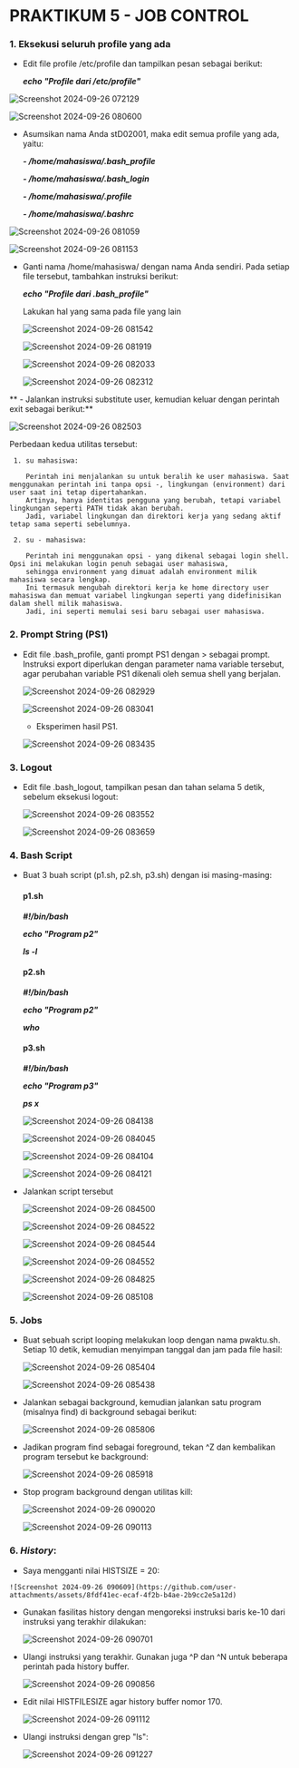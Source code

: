 # PRAKTIKUM 5 - JOB CONTROL

### 1. Eksekusi seluruh profile yang ada
   - Edit file profile /etc/profile dan tampilkan pesan sebagai berikut:

      *__echo "Profile dari /etc/profile"__*

![Screenshot 2024-09-26 072129](https://github.com/user-attachments/assets/c7c9a6d8-89e5-4db9-afac-8563ffca9b07)

![Screenshot 2024-09-26 080600](https://github.com/user-attachments/assets/de2c5108-3b20-4a4f-a088-24dc28931fe7)


  - Asumsikan nama Anda stD02001, maka edit semua profile yang ada, yaitu:

     *__- /home/mahasiswa/.bash_profile__*

      *__- /home/mahasiswa/.bash_login__*

      *__- /home/mahasiswa/.profile__*
     
     *__- /home/mahasiswa/.bashrc__*
    
  ![Screenshot 2024-09-26 081059](https://github.com/user-attachments/assets/c945f5c7-d097-4e3d-ac30-19cbec16f87f)

  ![Screenshot 2024-09-26 081153](https://github.com/user-attachments/assets/45180e08-e989-488a-ba90-765c45327c51)

- Ganti nama /home/mahasiswa/ dengan nama Anda sendiri. Pada setiap file tersebut, tambahkan instruksi berikut:
    
     *__echo "Profile dari .bash_profile"__*

     Lakukan hal yang sama pada file yang lain

  ![Screenshot 2024-09-26 081542](https://github.com/user-attachments/assets/9e4cda8f-6903-4bc4-9b73-22dd4ce7f252)
  
  ![Screenshot 2024-09-26 081919](https://github.com/user-attachments/assets/310c5291-f1b7-49fd-a6fa-29c9f6d46264)
  
  ![Screenshot 2024-09-26 082033](https://github.com/user-attachments/assets/0074d950-84df-4c44-bfb7-28c40666713f)
  
  ![Screenshot 2024-09-26 082312](https://github.com/user-attachments/assets/64288d25-b526-48a1-ba16-b364d6021666)

** - Jalankan instruksi substitute user, kemudian keluar dengan perintah exit sebagai berikut:**

  ![Screenshot 2024-09-26 082503](https://github.com/user-attachments/assets/3c6d54e0-f66a-4aa9-866b-e5bb9c497887)

   Perbedaan kedua utilitas tersebut:
     
     1. su mahasiswa:

        Perintah ini menjalankan su untuk beralih ke user mahasiswa. Saat menggunakan perintah ini tanpa opsi -, lingkungan (environment) dari user saat ini tetap dipertahankan.
        Artinya, hanya identitas pengguna yang berubah, tetapi variabel lingkungan seperti PATH tidak akan berubah.
        Jadi, variabel lingkungan dan direktori kerja yang sedang aktif tetap sama seperti sebelumnya.
        
     2. su - mahasiswa:

        Perintah ini menggunakan opsi - yang dikenal sebagai login shell. Opsi ini melakukan login penuh sebagai user mahasiswa,
        sehingga environment yang dimuat adalah environment milik mahasiswa secara lengkap.
        Ini termasuk mengubah direktori kerja ke home directory user mahasiswa dan memuat variabel lingkungan seperti yang didefinisikan dalam shell milik mahasiswa.
        Jadi, ini seperti memulai sesi baru sebagai user mahasiswa.

### 2. Prompt String (PS1)
   - Edit file .bash_profile, ganti prompt PS1 dengan > sebagai prompt. Instruksi export diperlukan dengan parameter nama variable tersebut,
     agar perubahan variable PS1 dikenali oleh semua shell yang berjalan.

     ![Screenshot 2024-09-26 082929](https://github.com/user-attachments/assets/a2607931-b928-4b7d-a353-c413fa342429)

     ![Screenshot 2024-09-26 083041](https://github.com/user-attachments/assets/16a3d6c0-ddca-48aa-a1b8-c978359ed364)

     - Eksperimen hasil PS1.
    
     ![Screenshot 2024-09-26 083435](https://github.com/user-attachments/assets/780924be-506c-4602-a277-d5d0b746ca4f)


### 3. Logout
   - Edit file .bash_logout, tampilkan pesan dan tahan selama 5 detik, sebelum eksekusi logout:

     ![Screenshot 2024-09-26 083552](https://github.com/user-attachments/assets/0d5b874c-f5d2-4bfc-80ae-eb2ad0220b19)

     ![Screenshot 2024-09-26 083659](https://github.com/user-attachments/assets/9288c8c0-7d27-4bdf-bc6c-9ff9d714dce1)

### 4. Bash Script
   - Buat 3 buah script (p1.sh, p2.sh, p3.sh) dengan isi masing-masing:
     #### p1.sh
     
     *__#!/bin/bash__*
     
     *__echo "Program p2"__*
    
     *__ls -l__*
     
     #### p2.sh
     
     *__#!/bin/bash__*
     
     *__echo "Program p2"__*
     
     *__who__*

     #### p3.sh

     *__#!/bin/bash__*
     
     *__echo "Program p3"__*
     
     *__ps x__*

     ![Screenshot 2024-09-26 084138](https://github.com/user-attachments/assets/1c5ff8df-68a4-4185-9b11-987ec7343981)

     ![Screenshot 2024-09-26 084045](https://github.com/user-attachments/assets/33c32199-3bac-4982-9616-57a994f34950)

     ![Screenshot 2024-09-26 084104](https://github.com/user-attachments/assets/ec3b374c-9cfc-4240-9e8f-4deaa4de3898)

     ![Screenshot 2024-09-26 084121](https://github.com/user-attachments/assets/19460d94-c8d2-4344-9f86-e43cb706e6ed)

- Jalankan script tersebut

     ![Screenshot 2024-09-26 084500](https://github.com/user-attachments/assets/d18a6302-7efc-4719-bb93-01c9569556af)

     ![Screenshot 2024-09-26 084522](https://github.com/user-attachments/assets/952bf151-9661-46ce-8770-b6e834df3a33)

     ![Screenshot 2024-09-26 084544](https://github.com/user-attachments/assets/c59152e6-abe6-4d7e-8989-638ce89bd6f1)
  
     ![Screenshot 2024-09-26 084552](https://github.com/user-attachments/assets/c4bc273a-48eb-4240-a246-03be13f2f32d)

     ![Screenshot 2024-09-26 084825](https://github.com/user-attachments/assets/55bad321-4378-4376-85b9-03b94d9278ed)

     ![Screenshot 2024-09-26 085108](https://github.com/user-attachments/assets/ac75e328-e83b-44f8-8d28-b67b17a29057)

### 5. Jobs
   - Buat sebuah script looping melakukan loop dengan nama pwaktu.sh.  
     Setiap 10 detik, kemudian menyimpan tanggal dan jam pada file hasil:

     ![Screenshot 2024-09-26 085404](https://github.com/user-attachments/assets/67bbad4d-a07b-43ef-9e0a-1662e5445c14)

     ![Screenshot 2024-09-26 085438](https://github.com/user-attachments/assets/9611bc4a-417b-48d8-a41e-32c2e64d70a3)
  
   - Jalankan sebagai background, kemudian jalankan satu program (misalnya find) di background sebagai berikut:

     ![Screenshot 2024-09-26 085806](https://github.com/user-attachments/assets/00e92830-fd4f-4828-9e8b-81c9317abe8b)

   - Jadikan program find sebagai foreground, tekan ^Z dan kembalikan program tersebut ke background:

     ![Screenshot 2024-09-26 085918](https://github.com/user-attachments/assets/fdee60e2-ed86-4a1b-bad2-d91b3f523e64)

   - Stop program background dengan utilitas kill:

     ![Screenshot 2024-09-26 090020](https://github.com/user-attachments/assets/2a5a87a8-be2e-44e4-8795-705b52885301)

     ![Screenshot 2024-09-26 090113](https://github.com/user-attachments/assets/024b753e-171f-4f14-ae0b-93213cedd280)


### 6. *History*:
   - Saya mengganti nilai HISTSIZE = 20:

    ![Screenshot 2024-09-26 090609](https://github.com/user-attachments/assets/8fdf41ec-ecaf-4f2b-b4ae-2b9cc2e5a12d)

   - Gunakan fasilitas history dengan mengoreksi instruksi baris ke-10 dari instruksi yang terakhir dilakukan:

     ![Screenshot 2024-09-26 090701](https://github.com/user-attachments/assets/7a287049-c6d8-4161-8a3c-0921ef6d9e8d)  
     
   - Ulangi instruksi yang terakhir. Gunakan juga ^P dan ^N untuk beberapa perintah pada history buffer.

     ![Screenshot 2024-09-26 090856](https://github.com/user-attachments/assets/4aaae208-67a2-481c-894b-e918a26c6b5b)

   - Edit nilai HISTFILESIZE agar history buffer nomor 170.

     ![Screenshot 2024-09-26 091112](https://github.com/user-attachments/assets/ced3d25a-6a27-4442-854c-7da260fa4489)

   - Ulangi instruksi dengan grep "ls":

     ![Screenshot 2024-09-26 091227](https://github.com/user-attachments/assets/7ed720f9-dd92-41d5-b172-46875a66d2c5)
